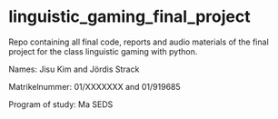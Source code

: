 # linguistic_gaming_final_project
Repo containing all final code, reports and audio materials of the final project for the class linguistic gaming with python.


Names: Jisu Kim and Jördis Strack

Matrikelnummer: 01/XXXXXXX and 01/919685

Program of study: Ma SEDS
